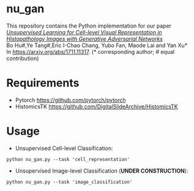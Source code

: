 # nu_gan
This repository contains the Python implementation for our paper  
[*Unsupervised Learning for Cell-level Visual Representation in Histopathology Images with Generative Adversarial Networks*](https://ieeexplore.ieee.org/document/8402089/)  
Bo Hu#,Ye Tang#,Eric I-Chao Chang, Yubo Fan, Maode Lai and Yan Xu*  
In https://arxiv.org/abs/1711.11317. (* corresponding author; # equal contribution)

Requirements
=================
* Pytorch https://github.com/pytorch/pytorch
* HistomicsTK https://github.com/DigitalSlideArchive/HistomicsTK

Usage
=================

* Unsupervised Cell-level Classification:
```shell
python nu_gan.py --task 'cell_representation'
```

* Unsupervised Image-level Classification (**UNDER CONSTRUCTION**):
```shell
python nu_gan.py --task 'image_classification'
```
